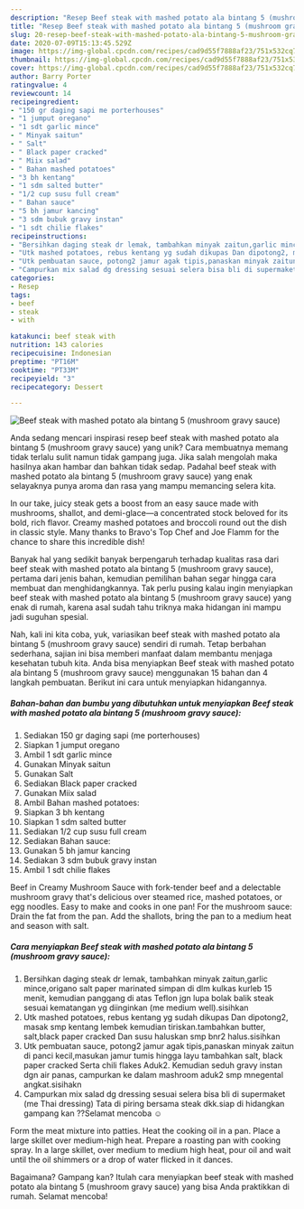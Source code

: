 ```yaml
---
description: "Resep Beef steak with mashed potato ala bintang 5 (mushroom gravy sauce) yang Enak Banget"
title: "Resep Beef steak with mashed potato ala bintang 5 (mushroom gravy sauce) yang Enak Banget"
slug: 20-resep-beef-steak-with-mashed-potato-ala-bintang-5-mushroom-gravy-sauce-yang-enak-banget
date: 2020-07-09T15:13:45.529Z
image: https://img-global.cpcdn.com/recipes/cad9d55f7888af23/751x532cq70/beef-steak-with-mashed-potato-ala-bintang-5-mushroom-gravy-sauce-foto-resep-utama.jpg
thumbnail: https://img-global.cpcdn.com/recipes/cad9d55f7888af23/751x532cq70/beef-steak-with-mashed-potato-ala-bintang-5-mushroom-gravy-sauce-foto-resep-utama.jpg
cover: https://img-global.cpcdn.com/recipes/cad9d55f7888af23/751x532cq70/beef-steak-with-mashed-potato-ala-bintang-5-mushroom-gravy-sauce-foto-resep-utama.jpg
author: Barry Porter
ratingvalue: 4
reviewcount: 14
recipeingredient:
- "150 gr daging sapi me porterhouses"
- "1 jumput oregano"
- "1 sdt garlic mince"
- " Minyak saitun"
- " Salt"
- " Black paper cracked"
- " Miix salad"
- " Bahan mashed potatoes"
- "3 bh kentang"
- "1 sdm salted butter"
- "1/2 cup susu full cream"
- " Bahan sauce"
- "5 bh jamur kancing"
- "3 sdm bubuk gravy instan"
- "1 sdt chilie flakes"
recipeinstructions:
- "Bersihkan daging steak dr lemak, tambahkan minyak zaitun,garlic mince,origano salt paper marinated simpan di dlm kulkas kurleb 15 menit, kemudian panggang di atas Teflon jgn lupa bolak balik steak sesuai kematangan yg diinginkan (me medium well).sisihkan"
- "Utk mashed potatoes, rebus kentang yg sudah dikupas Dan dipotong2, masak smp kentang lembek kemudian tiriskan.tambahkan butter, salt,black paper cracked Dan susu haluskan smp bnr2 halus.sisihkan"
- "Utk pembuatan sauce, potong2 jamur agak tipis,panaskan minyak zaitun di panci kecil,masukan jamur tumis hingga layu tambahkan salt, black paper cracked Serta chili flakes Aduk2. Kemudian seduh gravy instan dgn air panas, campurkan ke dalam mashroom aduk2 smp mnegental angkat.sisihakn"
- "Campurkan mix salad dg dressing sesuai selera bisa bli di supermaket (me Thai dressing) Tata di piring bersama steak dkk.siap di hidangkan gampang kan ??Selamat mencoba ☺️"
categories:
- Resep
tags:
- beef
- steak
- with

katakunci: beef steak with 
nutrition: 143 calories
recipecuisine: Indonesian
preptime: "PT16M"
cooktime: "PT33M"
recipeyield: "3"
recipecategory: Dessert

---
```



![Beef steak with mashed potato ala bintang 5 (mushroom gravy sauce)](https://img-global.cpcdn.com/recipes/cad9d55f7888af23/751x532cq70/beef-steak-with-mashed-potato-ala-bintang-5-mushroom-gravy-sauce-foto-resep-utama.jpg)

Anda sedang mencari inspirasi resep beef steak with mashed potato ala bintang 5 (mushroom gravy sauce) yang unik? Cara membuatnya memang tidak terlalu sulit namun tidak gampang juga. Jika salah mengolah maka hasilnya akan hambar dan bahkan tidak sedap. Padahal beef steak with mashed potato ala bintang 5 (mushroom gravy sauce) yang enak selayaknya punya aroma dan rasa yang mampu memancing selera kita.

In our take, juicy steak gets a boost from an easy sauce made with mushrooms, shallot, and demi-glace—a concentrated stock beloved for its bold, rich flavor. Creamy mashed potatoes and broccoli round out the dish in classic style. Many thanks to Bravo&#39;s Top Chef and Joe Flamm for the chance to share this incredible dish!

Banyak hal yang sedikit banyak berpengaruh terhadap kualitas rasa dari beef steak with mashed potato ala bintang 5 (mushroom gravy sauce), pertama dari jenis bahan, kemudian pemilihan bahan segar hingga cara membuat dan menghidangkannya. Tak perlu pusing kalau ingin menyiapkan beef steak with mashed potato ala bintang 5 (mushroom gravy sauce) yang enak di rumah, karena asal sudah tahu triknya maka hidangan ini mampu jadi suguhan spesial.


Nah, kali ini kita coba, yuk, variasikan beef steak with mashed potato ala bintang 5 (mushroom gravy sauce) sendiri di rumah. Tetap berbahan sederhana, sajian ini bisa memberi manfaat dalam membantu menjaga kesehatan tubuh kita. Anda bisa menyiapkan Beef steak with mashed potato ala bintang 5 (mushroom gravy sauce) menggunakan 15 bahan dan 4 langkah pembuatan. Berikut ini cara untuk menyiapkan hidangannya.

<!--inarticleads1-->

##### Bahan-bahan dan bumbu yang dibutuhkan untuk menyiapkan Beef steak with mashed potato ala bintang 5 (mushroom gravy sauce):

1. Sediakan 150 gr daging sapi (me porterhouses)
1. Siapkan 1 jumput oregano
1. Ambil 1 sdt garlic mince
1. Gunakan  Minyak saitun
1. Gunakan  Salt
1. Sediakan  Black paper cracked
1. Gunakan  Miix salad
1. Ambil  Bahan mashed potatoes:
1. Siapkan 3 bh kentang
1. Siapkan 1 sdm salted butter
1. Sediakan 1/2 cup susu full cream
1. Sediakan  Bahan sauce:
1. Gunakan 5 bh jamur kancing
1. Sediakan 3 sdm bubuk gravy instan
1. Ambil 1 sdt chilie flakes


Beef in Creamy Mushroom Sauce with fork-tender beef and a delectable mushroom gravy that&#39;s delicious over steamed rice, mashed potatoes, or egg noodles. Easy to make and cooks in one pan! For the mushroom sauce: Drain the fat from the pan. Add the shallots, bring the pan to a medium heat and season with salt. 

<!--inarticleads2-->

##### Cara menyiapkan Beef steak with mashed potato ala bintang 5 (mushroom gravy sauce):

1. Bersihkan daging steak dr lemak, tambahkan minyak zaitun,garlic mince,origano salt paper marinated simpan di dlm kulkas kurleb 15 menit, kemudian panggang di atas Teflon jgn lupa bolak balik steak sesuai kematangan yg diinginkan (me medium well).sisihkan
1. Utk mashed potatoes, rebus kentang yg sudah dikupas Dan dipotong2, masak smp kentang lembek kemudian tiriskan.tambahkan butter, salt,black paper cracked Dan susu haluskan smp bnr2 halus.sisihkan
1. Utk pembuatan sauce, potong2 jamur agak tipis,panaskan minyak zaitun di panci kecil,masukan jamur tumis hingga layu tambahkan salt, black paper cracked Serta chili flakes Aduk2. Kemudian seduh gravy instan dgn air panas, campurkan ke dalam mashroom aduk2 smp mnegental angkat.sisihakn
1. Campurkan mix salad dg dressing sesuai selera bisa bli di supermaket (me Thai dressing) Tata di piring bersama steak dkk.siap di hidangkan gampang kan ??Selamat mencoba ☺️


Form the meat mixture into patties. Heat the cooking oil in a pan. Place a large skillet over medium-high heat. Prepare a roasting pan with cooking spray. In a large skillet, over medium to medium high heat, pour oil and wait until the oil shimmers or a drop of water flicked in it dances. 

Bagaimana? Gampang kan? Itulah cara menyiapkan beef steak with mashed potato ala bintang 5 (mushroom gravy sauce) yang bisa Anda praktikkan di rumah. Selamat mencoba!
